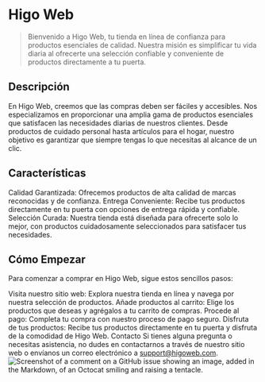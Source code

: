 # Higo Web
> Bienvenido a Higo Web, tu tienda en línea de confianza para productos esenciales de calidad. Nuestra misión es simplificar tu vida diaria al ofrecerte una selección confiable y conveniente de productos directamente a tu puerta.

## Descripción
En Higo Web, creemos que las compras deben ser fáciles y accesibles. Nos especializamos en proporcionar una amplia gama de productos esenciales que satisfacen las necesidades diarias de nuestros clientes. Desde productos de cuidado personal hasta artículos para el hogar, nuestro objetivo es garantizar que siempre tengas lo que necesitas al alcance de un clic.

## Características
Calidad Garantizada: Ofrecemos productos de alta calidad de marcas reconocidas y de confianza.
Entrega Conveniente: Recibe tus productos directamente en tu puerta con opciones de entrega rápida y confiable.
Selección Curada: Nuestra tienda está diseñada para ofrecerte solo lo mejor, con productos cuidadosamente seleccionados para satisfacer tus necesidades.

## Cómo Empezar
Para comenzar a comprar en Higo Web, sigue estos sencillos pasos:

Visita nuestro sitio web: Explora nuestra tienda en línea y navega por nuestra selección de productos.
Añade productos al carrito: Elige los productos que deseas y agrégalos a tu carrito de compras.
Procede al pago: Completa tu compra con nuestro proceso de pago seguro.
Disfruta de tus productos: Recibe tus productos directamente en tu puerta y disfruta de la comodidad de Higo Web.
Contacto
Si tienes alguna pregunta o necesitas asistencia, no dudes en contactarnos a través de nuestro sitio web o envíanos un correo electrónico a support@higoweb.com.
![Screenshot of a comment on a GitHub issue showing an image, added in the Markdown, of an Octocat smiling and raising a tentacle.](https://myoctocat.com/assets/images/base-octocat.svg)
